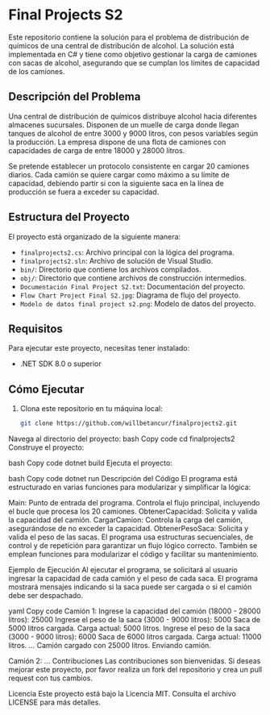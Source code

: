 # Final Projects S2

Este repositorio contiene la solución para el problema de distribución de químicos de una central de distribución de alcohol. La solución está implementada en C# y tiene como objetivo gestionar la carga de camiones con sacas de alcohol, asegurando que se cumplan los límites de capacidad de los camiones.

## Descripción del Problema

Una central de distribución de químicos distribuye alcohol hacia diferentes almacenes sucursales. Disponen de un muelle de carga donde llegan tanques de alcohol de entre 3000 y 9000 litros, con pesos variables según la producción. La empresa dispone de una flota de camiones con capacidades de carga de entre 18000 y 28000 litros.

Se pretende establecer un protocolo consistente en cargar 20 camiones diarios. Cada camión se quiere cargar como máximo a su límite de capacidad, debiendo partir si con la siguiente saca en la línea de producción se fuera a exceder su capacidad.

## Estructura del Proyecto

El proyecto está organizado de la siguiente manera:

- `finalprojects2.cs`: Archivo principal con la lógica del programa.
- `finalprojects2.sln`: Archivo de solución de Visual Studio.
- `bin/`: Directorio que contiene los archivos compilados.
- `obj/`: Directorio que contiene archivos de construcción intermedios.
- `Documentación Final Project S2.txt`: Documentación del proyecto.
- `Flow Chart Project Final S2.jpg`: Diagrama de flujo del proyecto.
- `Modelo de datos final project s2.png`: Modelo de datos del proyecto.

## Requisitos

Para ejecutar este proyecto, necesitas tener instalado:

- .NET SDK 8.0 o superior

## Cómo Ejecutar

1. Clona este repositorio en tu máquina local:

   ```bash
   git clone https://github.com/willbetancur/finalprojects2.git
   ```
Navega al directorio del proyecto:
bash
Copy code
cd finalprojects2
Construye el proyecto:

bash
Copy code
dotnet build
Ejecuta el proyecto:

bash
Copy code
dotnet run
Descripción del Código
El programa está estructurado en varias funciones para modularizar y simplificar la lógica:

Main: Punto de entrada del programa. Controla el flujo principal, incluyendo el bucle que procesa los 20 camiones.
ObtenerCapacidad: Solicita y valida la capacidad del camión.
CargarCamion: Controla la carga del camión, asegurándose de no exceder la capacidad.
ObtenerPesoSaca: Solicita y valida el peso de las sacas.
El programa usa estructuras secuenciales, de control y de repetición para garantizar un flujo lógico correcto. También se emplean funciones para modularizar el código y facilitar su mantenimiento.

Ejemplo de Ejecución
Al ejecutar el programa, se solicitará al usuario ingresar la capacidad de cada camión y el peso de cada saca. El programa mostrará mensajes indicando si la saca puede ser cargada o si el camión debe ser despachado.

yaml
Copy code
Camión 1:
Ingrese la capacidad del camión (18000 - 28000 litros): 25000
Ingrese el peso de la saca (3000 - 9000 litros): 5000
Saca de 5000 litros cargada. Carga actual: 5000 litros.
Ingrese el peso de la saca (3000 - 9000 litros): 6000
Saca de 6000 litros cargada. Carga actual: 11000 litros.
...
Camión cargado con 25000 litros. Enviando camión.

Camión 2:
...
Contribuciones
Las contribuciones son bienvenidas. Si deseas mejorar este proyecto, por favor realiza un fork del repositorio y crea un pull request con tus cambios.

Licencia
Este proyecto está bajo la Licencia MIT. Consulta el archivo LICENSE para más detalles.
